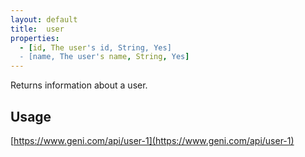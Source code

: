 ```yaml
---
layout: default
title:  user
properties: 
  - [id, The user's id, String, Yes]
  - [name, The user's name, String, Yes]
---
```

 
Returns information about a user.

## Usage
[https://www.geni.com/api/user-1](https://www.geni.com/api/user-1)
